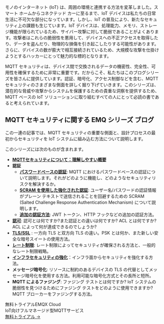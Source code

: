 モノのインターネット (IoT) は、周囲の環境と連携する方法を変革しました。スマート ホームからコネクテッド カーに至るまで、IoT デバイスは私たちの日常生活に不可欠な部分になっています。しかし、IoT の普及により、新たなセキュリティ上の課題も生じています。IoT デバイスは、処理能力、メモリ、ストレージ機能が限られているため、サイバー攻撃に対して脆弱であることがよくあります。攻撃者はこれらの脆弱性を悪用して、デバイスへの不正アクセスを取得したり、データを盗んだり、物理的な損傷を引き起こしたりする可能性があります。さらに、デバイスの数が膨大で相互接続されているため、大規模な攻撃を仕掛けようとするハッカーにとって魅力的な標的となります。

MQTT セキュリティは、デバイス間で交換されるデータの機密性、完全性、可用性を確保するために非常に重要です。だからこそ、私たちはこのブログシリーズを皆さんに提供しています。認証、暗号化、アクセス制御などを含む、MQTT セキュリティのさまざまな側面を詳しく掘り下げていきます。このシリーズは、潜在的な脅威や攻撃からシステムを保護するための貴重な洞察を提供するため、MQTT ベースの IoT ソリューションに取り組むすべての人にとって必読の書であると考えられています。

## MQTT セキュリティに関する EMQ シリーズ ブログ

この一連の記事では、MQTT セキュリティの重要な側面と、設計プロセスの最初からセキュリティを IoT システムに組み込む方法について説明します。

このシリーズには次のものが含まれます。

- [**MQTTセキュリティについて：理解しやすい概要**](https://www.emqx.com/ja/blog/understanding-mqtt-security-a-comprehensive-overview)
- **認証**
  - [**パスワードベースの認証**](https://www.emqx.com/ja/blog/securing-mqtt-with-username-and-password-authentication): MQTT におけるパスワードベースの認証について説明します。それがどのように機能し、どのようなセキュリティリスクを解決するか。
  - [**SCRAM を使用した強化された認証**](https://www.emqx.com/ja/blog/leveraging-enhanced-authentication-for-mqtt-security): ユーザー名/パスワードの認証情報がプレーン テキストで送信されることを回避するための SCRAM (Salted Challenge Response Authentication Mechanism) について説明します。
  - [**追加の認証方法**](https://www.emqx.com/ja/blog/a-deep-dive-into-token-based-authentication-and-oauth-2-0-in-mqtt): JWT トークン、HTTP フックなどの追加の認証方法。
- [**認可**](https://www.emqx.com/ja/blog/authorization-in-mqtt-using-acls-to-control-access-to-mqtt-messaging): 認可とは何ですか?また認証との違いは何ですか? ACL とは何ですか? ACL によって何が達成できるのでしょうか?
- [**TLS/SSL**](https://www.emqx.com/ja/blog/fortifying-mqtt-communication-security-with-ssl-tls) : 一方向 TLS と双方向 TLS の違い。PSK とは何か、また新しい安全な暗号スイートの使用方法。
- [**レート制限**](https://www.emqx.com/ja/blog/improve-the-reliability-and-security-of-mqtt-broker-with-rate-limit): レート制限によってセキュリティが確保される方法と、一般的なレート制限戦略。
- [**インフラセキュリティの強化**](https://www.emqx.com/ja/blog/five-strategies-for-strengthening-mqtt-infrastructure-security)：インフラ面からセキュリティを強化する方法。
- **メッセージ暗号化**: リソースに制約のあるデバイスの TLS の代替としてメッセージ暗号化を使用する方法。利用可能な暗号化方式とその長所と短所。
- **MQTT によるファジング**: ファジング テストとは何ですか? IoT システムの脆弱性を見つけるためにファジング テストをどのように使用できますか? MQTT ブローカーをファジングする方法。



<section class="promotion">
    <div>
        無料トライアルEMQX Cloud
        <div class="is-size-14 is-text-normal has-text-weight-normal">IoT向けフルマネージド型MQTTサービス</div>
    </div>
    <a href="https://accounts.emqx.com/signup?continue=https://cloud-intl.emqx.com/console/deployments/0?oper=new" class="button is-gradient px-5">無料トライアル →</a>
</section>
